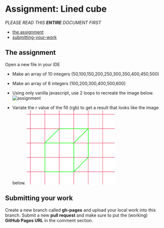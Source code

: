 # Assignment: Lined cube

*PLEASE READ THIS **ENTIRE** DOCUMENT FIRST*

* [the assignment](#the-assignment)
* [submitting-your-work](#submitting-your-work)


## The assignment

Open a new file in your IDE

* Make an array of 10 integers (50,100,150,200,250,300,350,400,450,500)
* Make an array of 6 integers (100,200,300,400,500,600)
* Using only vanilla javascript, use 2 loops to recreate the image below.
![assignment](assignment.png)

* Variate the r value of the fill (rgb) to get a result that looks like the image below.
![endresult](endresult.png)


## Submitting your work
Create a new branch called **gh-pages** and upload your local work into this branch. Submit a new **pull request** and make sure to put the (working) **GitHub Pages URL** in the comment section. 
